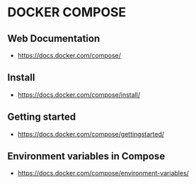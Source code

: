 
# DOCKER COMPOSE


## Web Documentation

- https://docs.docker.com/compose/



## Install 

- https://docs.docker.com/compose/install/



## Getting started

- https://docs.docker.com/compose/gettingstarted/



## Environment variables in Compose

- https://docs.docker.com/compose/environment-variables/
